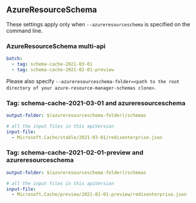 ## AzureResourceSchema

These settings apply only when `--azureresourceschema` is specified on the command line.

### AzureResourceSchema multi-api

``` yaml $(azureresourceschema) && $(multiapi)
batch:
  - tag: schema-cache-2021-03-01
  - tag: schema-cache-2021-02-01-preview

```

Please also specify `--azureresourceschema-folder=<path to the root directory of your azure-resource-manager-schemas clone>`.

### Tag: schema-cache-2021-03-01 and azureresourceschema

``` yaml $(tag) == 'schema-cache-2021-03-01' && $(azureresourceschema)
output-folder: $(azureresourceschema-folder)/schemas

# all the input files in this apiVersion
input-file:
  - Microsoft.Cache/stable/2021-03-01/redisenterprise.json

```

### Tag: schema-cache-2021-02-01-preview and azureresourceschema

``` yaml $(tag) == 'schema-cache-2021-02-01-preview' && $(azureresourceschema)
output-folder: $(azureresourceschema-folder)/schemas

# all the input files in this apiVersion
input-file:
  - Microsoft.Cache/preview/2021-02-01-preview/redisenterprise.json

```